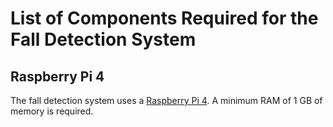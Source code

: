 # List of Components Required for the Fall Detection System

## Raspberry Pi 4
The fall detection system uses a [Raspberry Pi 4](https://www.raspberrypi.org/products/raspberry-pi-4-model-b/).  A minimum RAM of 1 GB of memory is required. 
